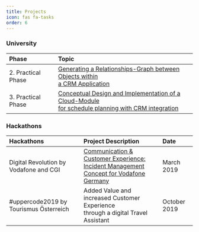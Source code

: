 ```yaml
---
title: Projects
icon: fas fa-tasks
order: 6
---
```


### University

| Phase                        | Topic                                                                                                    |
|:-----------------------------|:---------------------------------------------------------------------------------------------------------|
| 2. Practical Phase           | [Generating a Relationships-Graph between Objects within <br /> a CRM Application](https://maximilian-marx.me/posts/university-project-2nd-practical-phase/)                         |
| 3. Practical Phase           | [Conceptual Design and Implementation of a Cloud-Module <br /> for schedule planning with CRM integration](https://maximilian-marx.me/posts/university-project-3rd-practical-phase/) |

### Hackathons

| Hackathons                    | Project Description        | Date       |
|:------------------------------|:---------------------------|:-----------|
| Digital Revolution by Vodafone and CGI | [Communication & Customer Experience:<br />Incident Management Concept for Vodafone Germany](https://maximilian-marx.me/posts//posts/hackathon-vodafone/) | March 2019  |
| #uppercode2019 by Tourismus Österreich | Added Value and increased Customer Experience<br /> through a digital Travel Assistant | October 2019  |

